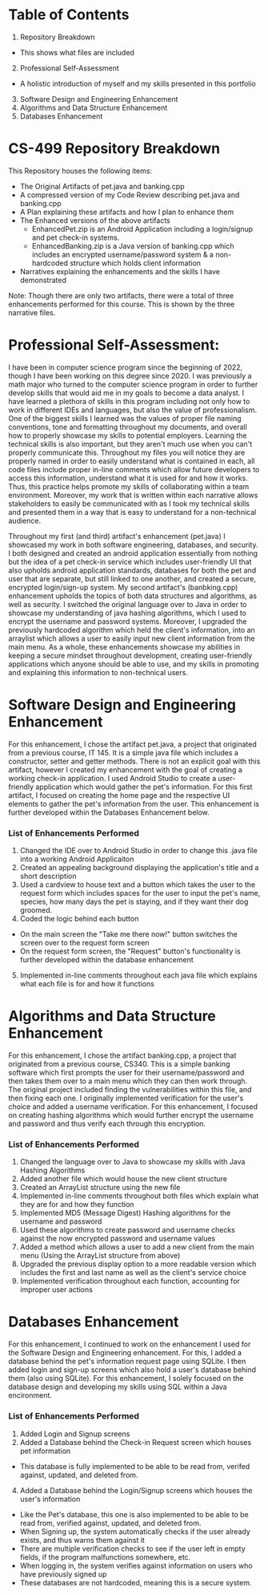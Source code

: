 # Table of Contents
1. Repository Breakdown
  - This shows what files are included
2. Professional Self-Assessment
  - A holistic introduction of myself and my skills presented in this portfolio
3. Software Design and Engineering Enhancement
4. Algorithms and Data Structure Enhancement
5. Databases Enhancement

# CS-499 Repository Breakdown
This Repository houses the following items:
- The Original Artifacts of pet.java and banking.cpp
- A compressed version of my Code Review describing pet.java and banking.cpp
- A Plan explaining these artifacts and how I plan to enhance them
- The Enhanced versions of the above artifacts
  - EnhancedPet.zip is an Android Application including a login/signup and pet check-in systems.
  - EnhancedBanking.zip is a Java version of banking.cpp which includes an encrypted username/password system & a non-hardcoded structure which holds client information
- Narratives explaining the enhancements and the skills I have demonstrated

Note: Though there are only two artifacts, there were a total of three enhancements performed for this course. This is shown by the three narrative files.

# Professional Self-Assessment:
I have been in computer science program since the beginning of 2022, though I have been working on this degree since 2020. I was previously a math major who turned to the computer science program in order to further develop skills that would aid me in my goals to become a data analyst. I have learned a plethora of skills in this program including not only how to work in different IDEs and languages, but also the value of professionalism. One of the biggest skills I learned was the values of proper file naming conventions, tone and formatting throughout my documents, and overall how to properly showcase my skills to potential employers. Learning the technical skills is also important, but they aren't much use when you can't properly communicate this. 
Throughout my files you will notice they are properly named in order to easily understand what is contained in each, all code files include proper in-line comments which allow future developers to access this information, understand what it is used for and how it works. Thus, this practice helps promote my skills of collaborating within a team environment. Moreover, my work that is written within each narrative allows stakeholders to easily be communicated with as I took my technical skills and presented them in a way that is easy to understand for a non-technical audience.  

Throughout my first (and third) artifact's enhancement (pet.java) I showcased my work in both software engineering, databases, and security. I both designed and created an android application essentially from nothing but the idea of a pet check-in service which includes user-friendly UI that also upholds android application standards, databases for both the pet and user that are separate, but still linked to one another, and created a secure, encrypted login/sign-up system. 
My second artifact's (banbking.cpp) enhancement upholds the topics of both data structures and algorithms, as well as security. I switched the original language over to Java in order to showcase my understanding of java hashing algorithms, which I used to encrypt the username and password systems. Moreover, I upgraded the previously hardcoded algorithm which held the client's information, into an arraylist which allows a user to easily input new client information from the main menu. 
As a whole, these enhancements showcase my abilities in keeping a secure mindset throughout development, creating user-friendly applications which anyone should be able to use, and my skills in promoting and explaining this information to non-technical users. 

# Software Design and Engineering Enhancement
For this enhancement, I chose the artifact pet.java, a project that originated from a previous course, IT 145. It is a simple java file which includes a constructor, setter and getter methods. There is not an explicit goal with this artifact, however I created my enhancement with the goal of creating a working check-in application. I used Android Studio to create a user-friendly application which would gather the pet's information. For this first artifact, I focused on creating the home page and the respective UI elements to gather the pet's information from the user. This enhancement is further developed within the Databases Enhancement below. 

### List of Enhancements Performed
1. Changed the IDE over to Android Studio in order to change this .java file into a working Android Applicaiton
2. Created an appealing background displaying the application's title and a short description
3. Used a cardview to house text and a button which takes the user to the request form which includes spaces for the user to input the pet's name, species, how many days the pet is staying, and if they want their dog groomed.
4. Coded the logic behind each button
 - On the main screen the "Take me there now!" button switches the screen over to the request form screen
 - On the request form screen, the "Request" button's functionality is further developed within the database enhancement
5. Implemented in-line comments throughout each java file which explains what each file is for and how it functions

# Algorithms and Data Structure Enhancement
For this enhancement, I chose the artifact banking.cpp, a project that originated from a previous course, CS340. This is a simple banking software which first prompts the user for their username/password and then takes them over to a main menu which they can then work through. The original project included finding the vulnerabilities within this file, and then fixing each one. I originally implemented verification for the user's choice and added a username verification. For this enhancement, I focused on creating hashing algorithms which would further encrypt the username and password and thus verify each through this encryption. 

### List of Enhancements Performed
1. Changed the language over to Java to showcase my skills with Java Hashing Algorithms
2. Added another file which would house the new client structure
3. Created an ArrayList structure using the new file 
4. Implemented in-line comments throughout both files which explain what they are for and how they function
5. Implemented MD5 (Message Digest) Hashing algorithms for the username and password
6. Used these algorithms to create password and username checks against the now encrypted password and username values
7. Added a method which allows a user to add a new client from the main menu (Using the ArrayList structure from above)
8. Upgraded the previous display option to a more readable version which includes the first and last name as well as the client's service choice
9. Implemented verification throughout each function, accounting for improper user actions

# Databases Enhancement
For this enhancement, I continued to work on the enhancement I used for the Software Design and Engineering enhancement. For this, I added a database behind the pet's information request page using SQLite. I then added login and sign-up screens which also hold a user's database behind them (also using SQLite). For this enhancement, I solely focused on the database design and developing my skills using SQL within a Java encironment. 

### List of Enhancements Performed
1. Added Login and Signup screens
2. Added a Database behind the Check-in Request screen which houses pet information
  - This database is fully implemented to be able to be read from, verifed against, updated, and deleted from.
4. Added a Database behind the Login/Signup screens which houses the user's information
  - Like the Pet's database, this one is also implemented to be able to be read from, verified against, updated, and deleted from.
  - When Signing up, the system automatically checks if the user already exists, and thus warns them against it
  - There are multiple verification checks to see if the user left in empty fields, if the program malfunctions somewhere, etc.
  - When logging in, the system verifies against information on users who have previously signed up
  - These databases are not hardcoded, meaning this is a secure system.
